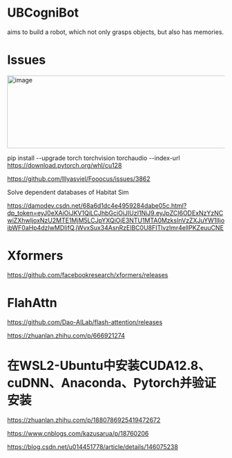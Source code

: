 # UBCogniBot
aims to build a robot, which not only grasps objects, but also has memories. 



# Issues


<img width="1608" height="168" alt="image" src="https://github.com/user-attachments/assets/4cc3ec56-0af8-4194-9076-a5bf6670c187" />



pip install --upgrade torch torchvision torchaudio --index-url https://download.pytorch.org/whl/cu128

https://github.com/lllyasviel/Fooocus/issues/3862



Solve dependent databases of Habitat Sim

https://damodev.csdn.net/68a6d1dc4e4959284dabe05c.html?dp_token=eyJ0eXAiOiJKV1QiLCJhbGciOiJIUzI1NiJ9.eyJpZCI6ODExNzYzNCwiZXhwIjoxNzU2MTE1MjM5LCJpYXQiOjE3NTU1MTA0MzksInVzZXJuYW1lIjoibWF0aHp4dzIwMDIifQ.jWvxSux34AsnRzElBC0U8FITlvzlmr4ellPKZeuuCNE


# Xformers

https://github.com/facebookresearch/xformers/releases


# FlahAttn

https://github.com/Dao-AILab/flash-attention/releases

https://zhuanlan.zhihu.com/p/666921274


# 在WSL2-Ubuntu中安装CUDA12.8、cuDNN、Anaconda、Pytorch并验证安装

https://zhuanlan.zhihu.com/p/1880786925419472672

https://www.cnblogs.com/kazusarua/p/18760206

https://blog.csdn.net/u014451778/article/details/146075238





# 

# 

